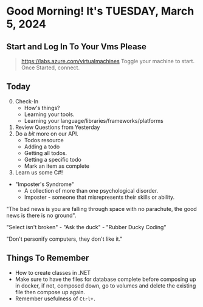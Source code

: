 # Good Morning! It's TUESDAY, March 5, 2024

## Start and Log In To Your Vms Please

> https://labs.azure.com/virtualmachines
> Toggle your machine to start.
> Once Started, connect.


## Today

0. Check-In
    - How's things?
    - Learning your tools.
    - Learning your language/libraries/frameworks/platforms
1. Review Questions from Yesterday
2. Do a *bit* more on our API.
    - Todos resource
    - Adding a todo
    - Getting all todos.
    - Getting a specific todo
    - Mark an item as complete
3. Learn us some C#!


- "Imposter's Syndrome"
    - A collection of more than one psychological disorder.
    - Imposter - someone that misrepresents their skills or ability.

"The bad news is you are falling through space with no parachute, the good news is there is no ground".

"Select isn't broken" - 
"Ask the duck" - "Rubber Ducky Coding"

"Don't personify computers, they don't like it."

## Things To Remember 

- How to create classes in .NET
- Make sure to have the files for database complete before composing up in docker, if not, composed down, go to volumes and delete the existing file then compose up again.
- Remember usefulness of `Ctrl+.`